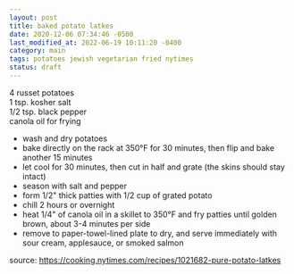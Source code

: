```yaml
---
layout: post
title: baked potato latkes
date: 2020-12-06 07:34:46 -0500
last_modified_at: 2022-06-19 10:11:20 -0400
category: main
tags: potatoes jewish vegetarian fried nytimes
status: draft
---
```


4 russet potatoes  
1 tsp. kosher salt  
1/2 tsp. black pepper  
canola oil for frying  
* wash and dry potatoes
* bake directly on the rack at 350°F for 30 minutes, then flip and bake another 15 minutes
* let cool for 30 minutes, then cut in half and grate (the skins should stay intact)
* season with salt and pepper
* form 1/2" thick patties with 1/2 cup of grated potato
* chill 2 hours or overnight
* heat 1/4" of canola oil in a skillet to 350°F and fry patties until golden brown, about 3-4 minutes per side
* remove to paper-towel-lined plate to dry, and serve immediately with sour cream, applesauce, or smoked salmon

source: <https://cooking.nytimes.com/recipes/1021682-pure-potato-latkes>
